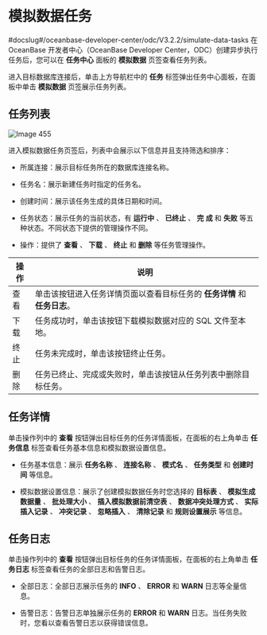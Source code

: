 模拟数据任务 
===========================
#docslug#/oceanbase-developer-center/odc/V3.2.2/simulate-data-tasks
在 OceanBase 开发者中心（OceanBase Developer Center，ODC）创建异步执行任务后，您可以在 **任务中心** 面板的 **模拟数据** 页签查看任务列表。

进入目标数据库连接后，单击上方导航栏中的 **任务** 标签弹出任务中心面板，在面板中单击 **模拟数据** 页签展示任务列表。

任务列表 
-------------------------

![Image 455](https://help-static-aliyun-doc.aliyuncs.com/assets/img/zh-CN/6175437461/p263390.png)

进入模拟数据任务页签后，列表中会展示以下信息并且支持筛选和排序：

* 所属连接：展示目标任务所在的数据库连接名称。

  

* 任务名：展示新建任务时指定的任务名。

  

* 创建时间：展示该任务生成的具体日期和时间。

  

* 任务状态：展示任务的当前状态，有 **运行中** 、 **已终止** 、 **完** **成** 和 **失败** 等五种状态。不同状态下提供的管理操作不同。

  

* 操作：提供了 **查看** 、 **下载** 、 **终止** 和 **删除** 等任务管理操作。

  




| 操作 |                                                         说明                                                         |
|----|--------------------------------------------------------------------------------------------------------------------|
| 查看 | 单击该按钮进入任务详情页面以查看目标任务的 **任务详情** 和 **任务日志**。 |
| 下载 | 任务成功时，单击该按钮下载模拟数据对应的 SQL 文件至本地。                                                                                    |
| 终止 | 任务未完成时，单击该按钮终止任务。                                                                                                  |
| 删除 | 任务已终止、完成或失败时，单击该按钮从任务列表中删除目标任务。                                                                                    |



任务详情 
-------------------------

单击操作列中的 **查看** 按钮弹出目标任务的任务详情面板，在面板的右上角单击 **任务信息** 标签查看任务基本信息和模拟数据设置信息。

* 任务基本信息：展示 **任务名称** 、 **连接名称** 、 **模式名** 、 **任务类型** 和 **创建时间** 等信息。

  

* 模拟数据设置信息：展示了创建模拟数据任务时您选择的 **目标表** 、 **模拟生成数据量** 、 **批处理大小** 、 **插入模拟数据前清空表** 、 **数据冲突处理方式** 、 **实际插入记录** 、 **冲突记录** 、 **忽略插入** 、 **清除记录** 和 **规则设置展示** 等信息。

  




任务日志 
-------------------------

单击操作列中的 **查看** 按钮弹出目标任务的任务详情面板，在面板的右上角单击 **任务日志** 标签查看任务的全部日志和告警日志。

* 全部日志：全部日志展示任务的 **INFO** 、 **ERROR** 和 **WARN** 日志等全量信息。

  

* 告警日志：告警日志单独展示任务的 **ERROR** 和 **WARN** 日志。当任务失败时，您看以查看告警日志以获得错误信息。

  



